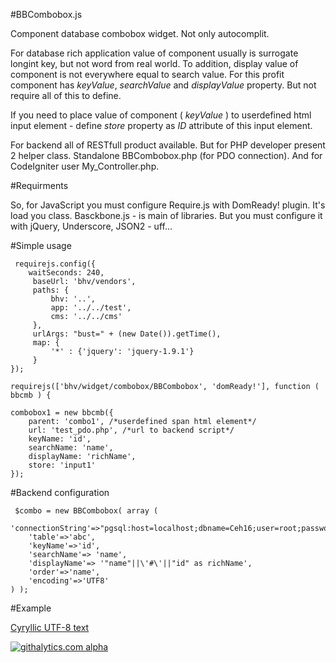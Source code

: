 #BBCombobox.js

Component database combobox widget.
Not only autocomplit.

For database rich application value of component usually is surrogate longint key, but not word from real world.
To addition, display value of component is not everywhere equal to search value.
For this profit component has *keyValue*, *searchValue* and *displayValue* property. But not require all of this to define.

If you need to place value of component ( *keyValue* ) to userdefined html input element - define *store* property as *ID* attribute of this input element.

For backend all of RESTfull product available. But for PHP developer present 2 helper class. Standalone BBCombobox.php (for PDO connection). And for CodeIgniter user My_Controller.php.

#Requirments

So, for JavaScript you must configure Require.js with DomReady! plugin. It's load you class.
Basckbone.js - is main of libraries. But you must configure it with jQuery, Underscore, JSON2 - uff...

#Simple usage

	 requirejs.config({
		waitSeconds: 240,
		 baseUrl: 'bhv/vendors',
		 paths: {
			 bhv: '..',
			 app: '../../test',
			 cms: '../../cms'
		 },
		 urlArgs: "bust=" + (new Date()).getTime(),
		 map: {
			 '*' : {'jquery': 'jquery-1.9.1'}
		 }
	});

	requirejs(['bhv/widget/combobox/BBCombobox', 'domReady!'], function ( bbcmb ) {

	combobox1 = new bbcmb({
		parent: 'combo1', /*userdefined span html element*/
		url: 'test_pdo.php', /*url to backend script*/
		keyName: 'id',
		searchName: 'name',
		displayName: 'richName',
		store: 'input1'
	});
	
#Backend configuration

	 $combo = new BBCombobox( array (
		'connectionString'=>"pgsql:host=localhost;dbname=Ceh16;user=root;password=26682316",
		'table'=>'abc',
		'keyName'=>'id',
		'searchName'=> 'name',
		'displayName'=> '"name"||\'#\'||"id" as richName',
		'order'=>'name',
		'encoding'=>'UTF8'
	) );

	
#Example

[Cyryllic UTF-8 text](http://apapacy.zz.mu/ok/test_combobox_pdo.html)





[![githalytics.com alpha](https://cruel-carlota.pagodabox.com/a3ffaf146f78f28b2cfb5e209f9d029b "githalytics.com")](http://githalytics.com/apapacy/bbcombobox)

